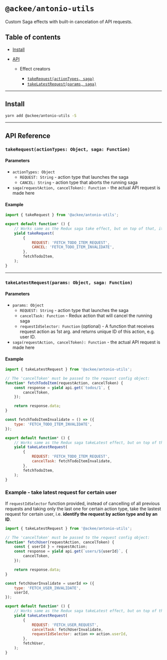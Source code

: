 # `@ackee/antonio-utils`

Custom Saga effects with built-in cancelation of API requests.

## Table of contents

-   [Install](#install)
-   [API](#api)

    -   Effect creators

        -   [`takeRequest(actionTypes, saga)`](#api-takeRequest)
        -   [`takeLatestRequest(params, saga)`](#api-takeLatestRequest)

---

## <a name="install"></a>Install

```bash
yarn add @ackee/antonio-utils -S
```

---

## <a name="api"></a>API Reference

### <a name="api-takeRequest"></a>`takeRequest(actionTypes: Object, saga: Function)`

#### Parameters

-   `actionTypes: Object`
    -   `REQUEST: String` - action type that launches the saga
    -   `CANCEL: String` - action type that aborts the running saga
-   `saga(requestAction, cancelToken): Function` - the actual API request is made here

#### Example

```js
import { takeRequest } from '@ackee/antonio-utils';

export default function* () {
    // Works same as the Redux saga take effect, but on top of that, it cancels the API request.
    yield takeRequest(
        {
            REQUEST: 'FETCH_TODO_ITEM_REQUEST',
            CANCEL: 'FETCH_TODO_ITEM_INVALIDATE',
        },
        fetchTodoItem,
    );
}
```

---

### <a name="api-takeLatestRequest"></a>`takeLatestRequest(params: Object, saga: Function)`

#### Parameters

-   `params: Object`
    -   `REQUEST: String` - action type that launches the saga
    -   `cancelTask: Function` - Redux action that will cancel the
        running saga
    -   `requestIdSelector: Function` (optional) - A function that receives request action as 1st arg. and returns unique ID of this action, e.g. user ID.
-   `saga(requestAction, cancelToken): Function` - the actual API request is made here

#### Example

```js
import { takeLatestRequest } from '@ackee/antonio-utils';

// The 'cancelToken' must be passed to the request config object:
function* fetchTodoItem(requestAction, cancelToken) {
    const response = yield api.get(`todos/1`, {
        cancelToken,
    });

    return response.data;
}

const fetchTodoItemInvalidate = () => ({
    type: 'FETCH_TODO_ITEM_INVALIDATE',
});

export default function* () {
    // Works same as the Redux saga takeLatest effect, but on top of that, it cancels the API request.
    yield takeLatestRequest(
        {
            REQUEST: 'FETCH_TODO_ITEM_REQUEST',
            cancelTask: fetchTodoItemInvalidate,
        },
        fetchTodoItem,
    );
}
```

### Example - take latest request for certain user

If `requestIdSelector` function provided, instead of cancelling of all previous requests and taking only the last one for certain action type, take the lastest request for certain user, i.e. **identify the request by action type and by an ID**.

```js
import { takeLatestRequest } from '@ackee/antonio-utils';

// The 'cancelToken' must be passed to the request config object:
function* fetchUser(requestAction, cancelToken) {
    const { userId } = requestAction;
    const response = yield api.get(`users/${userId}`, {
        cancelToken,
    });

    return response.data;
}

const fetchUserInvalidate = userId => ({
    type: 'FETCH_USER_INVALIDATE',
    userId,
});

export default function* () {
    // Works same as the Redux saga takeLatest effect, but on top of that, it cancels the API request.
    yield takeLatestRequest(
        {
            REQUEST: 'FETCH_USER_REQUEST',
            cancelTask: fetchUserInvalidate,
            requestIdSelector: action => action.userId,
        },
        fetchUser,
    );
}
```
